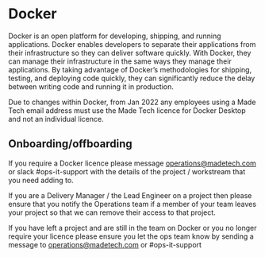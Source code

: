 # Docker

Docker is an open platform for developing, shipping, and running applications. Docker enables developers to separate their applications from their  infrastructure so they can deliver software quickly. With Docker, they can manage their infrastructure in the same ways they manage their applications. By taking advantage of Docker’s methodologies for shipping, testing, and deploying code quickly, they can significantly reduce the delay between writing code and running it in production.

Due to changes within Docker, from Jan 2022 any employees using a Made Tech email address must use the Made Tech licence for Docker Desktop and not an individual licence.

## Onboarding/offboarding
If you require a Docker licence please message [operations@madetech.com](operations@madetech.com) or slack #ops-it-support with the details of the project / workstream that you need adding to. 

If you are a Delivery Manager / the Lead Engineer on a project then please ensure that you notify the Operations team if a member of your team leaves your project so that we can remove their access to that project. 

If you have left a project and are still in the team on Docker or you no longer require your licence please ensure you let the ops team know by sending a message to operations@madetech.com or #ops-it-support
